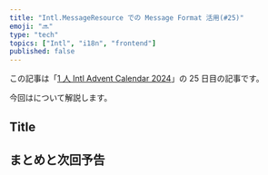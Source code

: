 ```yaml
---
title: "Intl.MessageResource での Message Format 活用(#25)"
emoji: "🔜"
type: "tech"
topics: ["Intl", "i18n", "frontend"]
published: false
---
```


この記事は「[1 人 Intl Advent Calendar 2024](https://adventar.org/calendars/10555)」の 25 日目の記事です。

今回はについて解説します。

## Title

## まとめと次回予告
